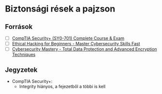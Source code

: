# Biztonsági rések a pajzson

## Források

- [ ] [CompTIA Security+ (SY0-701) Complete Course & Exam](https://www.udemy.com/course/securityplus/learn/lecture/40864589#content)
- [ ] [Ethical Hacking for Beginners - Master Cybersecurity Skills Fast](https://training.mammothinteractive.com/courses/enrolled/2690237)
- [ ] [Cybersecurity Mastery - Total Data Protection and Advanced Encryption Techniques](https://training.mammothinteractive.com/courses/enrolled/2415670)

## Jegyzetek

- CompTIA Security+:
  - Integrity hiányos, a fejezetből a többi is kell
